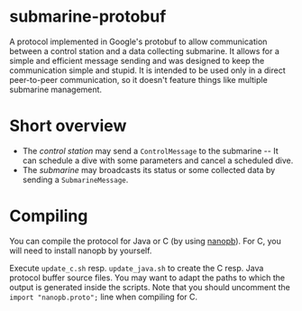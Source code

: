 # submarine-protobuf
A protocol implemented in Google's protobuf to allow communication between a control station and a data collecting submarine. It allows for a simple and efficient message sending and was designed to keep the communication simple and stupid. It is intended to be used only in a direct peer-to-peer communication, so it doesn't feature things like multiple submarine management.

# Short overview
* The _control station_ may send a `ControlMessage` to the submarine -- It can schedule a dive with some parameters and cancel a scheduled dive.
* The _submarine_ may broadcasts its status or some collected data by sending a `SubmarineMessage`.

# Compiling
You can compile the protocol for Java or C (by using [nanopb](https://github.com/nanopb/nanopb)). For C, you will need to install nanopb by yourself.

Execute `update_c.sh` resp. `update_java.sh` to create the C resp. Java protocol buffer source files. You may want to adapt the paths to which the output is generated inside the scripts. Note that you should uncomment the `import "nanopb.proto";` line when compiling for C.
